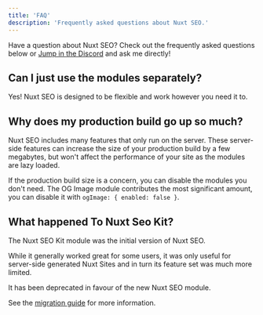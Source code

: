 ```yaml
---
title: 'FAQ'
description: 'Frequently asked questions about Nuxt SEO.'
---
```


Have a question about Nuxt SEO? Check out the frequently asked questions below or
[Jump in the Discord](https://discord.com/invite/5jDAMswWwX) and ask me directly!

## Can I just use the modules separately?

Yes! Nuxt SEO is designed to be flexible and work however you need it to.

## Why does my production build go up so much?

Nuxt SEO includes many features that only run on the server. These server-side features can increase the size of your
production build by a few megabytes, but won't affect the performance of your site as the modules are lazy loaded.

If the production build size is a concern, you can disable the modules you don't need. The OG Image module
contributes the most significant amount, you can disable it with `ogImage: { enabled: false }`.

## What happened To Nuxt Seo Kit?

The Nuxt SEO Kit module was the initial version of Nuxt SEO.

While it generally worked great for some users, it was only useful for server-side generated Nuxt Sites and in turn its feature
set was much more limited.

It has been deprecated in favour of the new Nuxt SEO module.

See the [migration guide](/nuxt-seo/migration-guide/nuxt-seo-kit) for more information.
